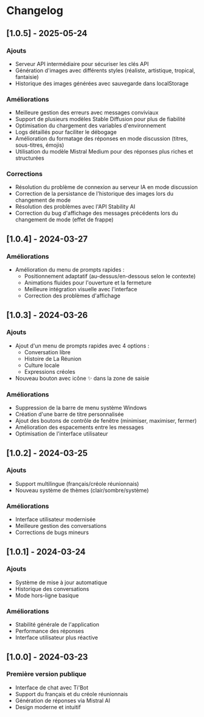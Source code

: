 # Changelog

## [1.0.5] - 2025-05-24

### Ajouts
- Serveur API intermédiaire pour sécuriser les clés API
- Génération d'images avec différents styles (réaliste, artistique, tropical, fantaisie)
- Historique des images générées avec sauvegarde dans localStorage

### Améliorations
- Meilleure gestion des erreurs avec messages conviviaux
- Support de plusieurs modèles Stable Diffusion pour plus de fiabilité
- Optimisation du chargement des variables d'environnement
- Logs détaillés pour faciliter le débogage
- Amélioration du formatage des réponses en mode discussion (titres, sous-titres, émojis)
- Utilisation du modèle Mistral Medium pour des réponses plus riches et structurées

### Corrections
- Résolution du problème de connexion au serveur IA en mode discussion
- Correction de la persistance de l'historique des images lors du changement de mode
- Résolution des problèmes avec l'API Stability AI
- Correction du bug d'affichage des messages précédents lors du changement de mode (effet de frappe)

## [1.0.4] - 2024-03-27

### Améliorations
- Amélioration du menu de prompts rapides :
  - Positionnement adaptatif (au-dessus/en-dessous selon le contexte)
  - Animations fluides pour l'ouverture et la fermeture
  - Meilleure intégration visuelle avec l'interface
  - Correction des problèmes d'affichage

## [1.0.3] - 2024-03-26

### Ajouts
- Ajout d'un menu de prompts rapides avec 4 options :
  - Conversation libre
  - Histoire de La Réunion
  - Culture locale
  - Expressions créoles
- Nouveau bouton avec icône ✨ dans la zone de saisie

### Améliorations
- Suppression de la barre de menu système Windows
- Création d'une barre de titre personnalisée
- Ajout des boutons de contrôle de fenêtre (minimiser, maximiser, fermer)
- Amélioration des espacements entre les messages
- Optimisation de l'interface utilisateur

## [1.0.2] - 2024-03-25

### Ajouts
- Support multilingue (français/créole réunionnais)
- Nouveau système de thèmes (clair/sombre/système)

### Améliorations
- Interface utilisateur modernisée
- Meilleure gestion des conversations
- Corrections de bugs mineurs

## [1.0.1] - 2024-03-24

### Ajouts
- Système de mise à jour automatique
- Historique des conversations
- Mode hors-ligne basique

### Améliorations
- Stabilité générale de l'application
- Performance des réponses
- Interface utilisateur plus réactive

## [1.0.0] - 2024-03-23

### Première version publique
- Interface de chat avec Ti'Bot
- Support du français et du créole réunionnais
- Génération de réponses via Mistral AI
- Design moderne et intuitif 